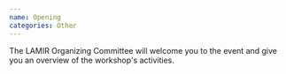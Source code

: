 ```yaml
---
name: Opening
categories: Other
---
```


The LAMIR Organizing Committee will welcome you to the event and give you an
overview of the workshop's activities.
